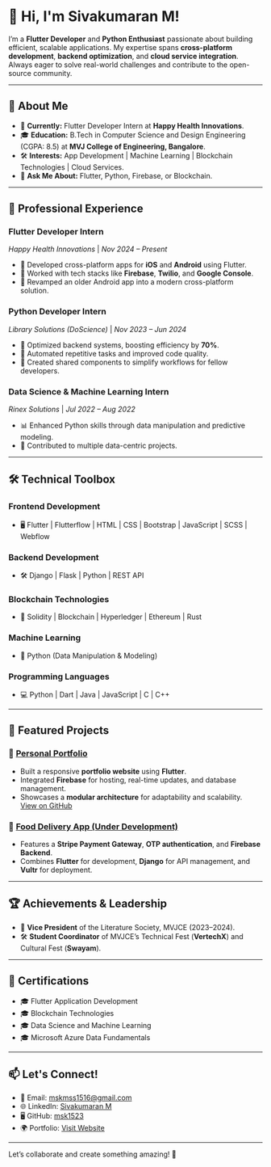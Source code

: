 # 👋 Hi, I'm Sivakumaran M!

I’m a **Flutter Developer** and **Python Enthusiast** passionate about building efficient, scalable applications. My expertise spans **cross-platform development**, **backend optimization**, and **cloud service integration**. Always eager to solve real-world challenges and contribute to the open-source community.

---

## 🚀 About Me
- 🌱 **Currently:** Flutter Developer Intern at **Happy Health Innovations**.
- 🎓 **Education:** B.Tech in Computer Science and Design Engineering (CGPA: 8.5) at **MVJ College of Engineering, Bangalore**.
- 🛠️ **Interests:** App Development | Machine Learning | Blockchain Technologies | Cloud Services.
- 💬 **Ask Me About:** Flutter, Python, Firebase, or Blockchain.

---

## 💼 Professional Experience

### **Flutter Developer Intern**  
*Happy Health Innovations* | *Nov 2024 – Present*  
- 🌟 Developed cross-platform apps for **iOS** and **Android** using Flutter.  
- 🔧 Worked with tech stacks like **Firebase**, **Twilio**, and **Google Console**.  
- 🔄 Revamped an older Android app into a modern cross-platform solution.

### **Python Developer Intern**  
*Library Solutions (DoScience)* | *Nov 2023 – Jun 2024*  
- 🚀 Optimized backend systems, boosting efficiency by **70%**.  
- 🔄 Automated repetitive tasks and improved code quality.  
- 🤝 Created shared components to simplify workflows for fellow developers.

### **Data Science & Machine Learning Intern**  
*Rinex Solutions* | *Jul 2022 – Aug 2022*  
- 📊 Enhanced Python skills through data manipulation and predictive modeling.  
- 🤖 Contributed to multiple data-centric projects.

---

## 🛠️ Technical Toolbox

### **Frontend Development**
- 🖥️ Flutter | Flutterflow | HTML | CSS | Bootstrap | JavaScript | SCSS | Webflow  

### **Backend Development**
- 🛠️ Django | Flask | Python | REST API  

### **Blockchain Technologies**
- 🔗 Solidity | Blockchain | Hyperledger | Ethereum | Rust  

### **Machine Learning**
- 🤖 Python (Data Manipulation & Modeling)  

### **Programming Languages**
- 💻 Python | Dart | Java | JavaScript | C | C++  

---

## 🌟 Featured Projects

### 🎨 [Personal Portfolio](https://sivakumaran-portfolio.flutterflow.app/)  
- Built a responsive **portfolio website** using **Flutter**.  
- Integrated **Firebase** for hosting, real-time updates, and database management.  
- Showcases a **modular architecture** for adaptability and scalability.  
[View on GitHub](https://github.com/msk1523)

### 🍔 [Food Delivery App (Under Development)](https://github.com/msk1523/Food-Delivery)  
- Features a **Stripe Payment Gateway**, **OTP authentication**, and **Firebase Backend**.  
- Combines **Flutter** for development, **Django** for API management, and **Vultr** for deployment.  

---

## 🏆 Achievements & Leadership

- 🏅 **Vice President** of the Literature Society, MVJCE (2023–2024).  
- 🛠️ **Student Coordinator** of MVJCE’s Technical Fest (**VertechX**) and Cultural Fest (**Swayam**).  

---

## 📜 Certifications
- 🎓 Flutter Application Development  
- 🎓 Blockchain Technologies  
- 🎓 Data Science and Machine Learning  
- 🎓 Microsoft Azure Data Fundamentals  

---

## 📫 Let's Connect!
- 📧 Email: [mskmss1516@gmail.com](mailto:mskmss1516@gmail.com)  
- 🌐 LinkedIn: [Sivakumaran M](https://www.linkedin.com/in/siva-kumaran-manivaannan-012a7724a/)  
- 🖥️ GitHub: [msk1523](https://github.com/msk1523)  
- 🌍 Portfolio: [Visit Website](https://sivakumaran-portfolio.flutterflow.app/)  

---

Let’s collaborate and create something amazing! 🚀
